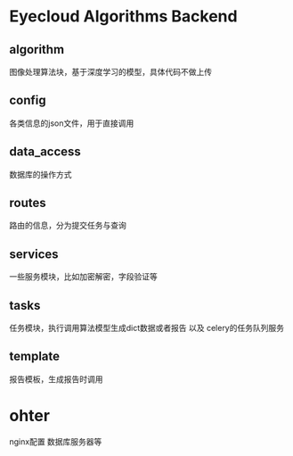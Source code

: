 # Eyecloud Algorithms Backend
## algorithm
图像处理算法块，基于深度学习的模型，具体代码不做上传
## config
各类信息的json文件，用于直接调用
## data_access
数据库的操作方式
## routes
路由的信息，分为提交任务与查询
## services
一些服务模块，比如加密解密，字段验证等
## tasks
任务模块，执行调用算法模型生成dict数据或者报告 以及 celery的任务队列服务
## template
报告模板，生成报告时调用
# ohter
nginx配置 数据库服务器等

